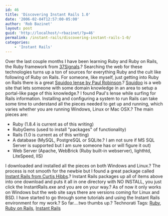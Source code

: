 ```yaml
---
id: 46
title: 'Discovering Instant Rails 1.0'
date: '2006-02-04T12:57:00-05:00'
author: 'Rob Bazinet'
layout: post
guid: 'http://localhost/~rbazinet/?p=46'
permalink: /instant-rails/discovering-instant-rails-1-0/
categories:
    - 'Instant Rails'
---
```


Over the last couple months I have been learning Ruby and Ruby on Rails, the Ruby framework from [37Signals](http://www.37signals.com "37Signals").? Searching the web for these technologies turns up a ton of sources for everything Ruby and the cult like following of Ruby on Rails. For someone, like myself, just getting into Ruby on Rails there is a great [Squidoo lense by Paul Robinson](http://www.squidoo.com/learnrubyonrails "Paul Robinson").? [Squidoo](http://www.squidoo.com/ "Squidoo") is a web site that lets someone with some domain knowledge in an area to setup a portal-like page of this knowledge.? I found Paul's lense while surfing for Rails information. Installing and configuring a system to run Rails can take some time to understand all the pieces needed to get up and running, which varies whether you are running Windows, Linux or Mac OSX.? The main pieces are:

- Ruby (1.8.4 is current as of this writing)
- RubyGems (used to install "packages" of functionality)
- Rails (1.0 is current as of this writing)
- A database (MySQL, PostgreSQL or SQLite.? I am not sure if MS SQL Server is supported but I am sure someone has or will figure it out)
- Web Server (Apache, WebBrick (Ruby built-in webserver), lighthtd, LiteSpeed, IIS)
 
 I downloaded and installed all the pieces on both Windows and Linux.? The process is not smooth for the newbie but I found a great package called [Instant Rails from Curtis Hibbs](http://instantrails.rubyforge.org/wiki/wiki.pl "Instant Rails").? Instant Rails packages up all of items above into one download and puts it all in one directory with NO INSTALL, you just click the InstantRails.exe and you are on your way.? As of now it only works on Windows but the web site says there are versions coming for Linux and BSD. I have started to go through some tutorials and using the Instant Rails environment for my work.? So far....two thumbs up.? Technorati Tags: [Ruby](http://technorati.com/tag/Ruby), [Ruby on Rails](http://technorati.com/tag/Ruby%20on%20Rails), [Instant Rails](http://technorati.com/tag/Instant)